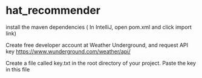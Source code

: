 # hat_recommender

install the maven dependencies ( In IntelliJ, open pom.xml and click import link)

Create free developer account at Weather Underground, and  request API key https://www.wunderground.com/weather/api/

Create a file called key.txt in the root directory of your project. Paste the key in this file
